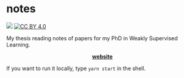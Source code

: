 # notes
![](https://github.com/pierrenodet/notes/workflows/master/badge.svg)
[![CC BY 4.0](https://img.shields.io/badge/License-CC%20BY%204.0-lightgrey.svg)](https://github.com/pierrenodet/thesis/blob/master/LICENSE)

My thesis reading notes of papers for my PhD in Weakly Supervised Learning.

<p align="center"><a href="https://pierrenodet.github.io/thesis"><B>website</B></a></p>

If you want to run it locally, type `yarn start` in the shell.
